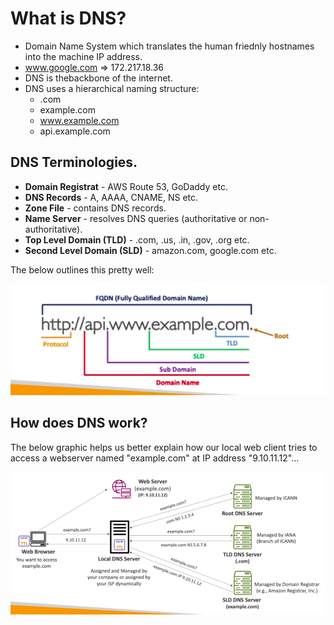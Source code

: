 # **What is DNS?**

* Domain Name System which translates the human friednly hostnames into the machine IP address.
* www.google.com => 172.217.18.36
* DNS is thebackbone of the internet.
* DNS uses a hierarchical naming structure:
    * .com
    * example.com
    * www.example.com
    * api.example.com

## **DNS Terminologies.**

* **Domain Registrat** - AWS Route 53, GoDaddy etc.
* **DNS Records** - A, AAAA, CNAME, NS etc.
* **Zone File** - contains DNS records.
* **Name Server** - resolves DNS queries (authoritative or non-authoritative).
* **Top Level Domain (TLD)** - .com, .us, .in, .gov, .org etc.
* **Second Level Domain (SLD)** - amazon.com, google.com etc.

The below outlines this pretty well:

<img src="./images/DNSExample.png">

## **How does DNS work?**

The below graphic helps us better explain how our local web client tries to access a webserver named "example.com" at IP address "9.10.11.12"...

<img src="./images/HowDoesDNSWork.png">